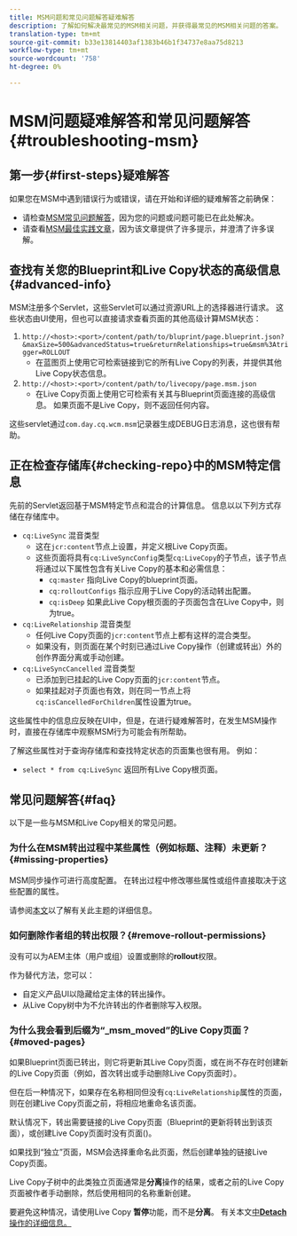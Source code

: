 ```yaml
---
title: MSM问题和常见问题解答疑难解答
description: 了解如何解决最常见的MSM相关问题，并获得最常见的MSM相关问题的答案。
translation-type: tm+mt
source-git-commit: b33e13814403af1383b46b1f34737e8aa75d8213
workflow-type: tm+mt
source-wordcount: '758'
ht-degree: 0%

---
```



# MSM问题疑难解答和常见问题解答{#troubleshooting-msm}

## 第一步{#first-steps}疑难解答

如果您在MSM中遇到错误行为或错误，请在开始和详细的疑难解答之前确保：

* 请检查[MSM常见问题解答](#faq)，因为您的问题或问题可能已在此处解决。
* 请查看[MSM最佳实践文章](best-practices.md)，因为该文章提供了许多提示，并澄清了许多误解。

## 查找有关您的Blueprint和Live Copy状态的高级信息{#advanced-info}

MSM注册多个Servlet，这些Servlet可以通过资源URL上的选择器进行请求。 这些状态由UI使用，但也可以直接请求查看页面的其他高级计算MSM状态：

1. `http://<host>:<port>/content/path/to/bluprint/page.blueprint.json?&maxSize=500&advancedStatus=true&returnRelationships=true&msm%3Atrigger=ROLLOUT`
   * 在蓝图页上使用它可检索链接到它的所有Live Copy的列表，并提供其他Live Copy状态信息。
1. `http://<host>:<port>/content/path/to/livecopy/page.msm.json`
   * 在Live Copy页面上使用它可检索有关其与Blueprint页面连接的高级信息。 如果页面不是Live Copy，则不返回任何内容。

这些servlet通过`com.day.cq.wcm.msm`记录器生成DEBUG日志消息，这也很有帮助。

## 正在检查存储库{#checking-repo}中的MSM特定信息

先前的Servlet返回基于MSM特定节点和混合的计算信息。 信息以以下列方式存储在存储库中。

* `cq:LiveSync` 混音类型
   * 这在`jcr:content`节点上设置，并定义根Live Copy页面。
   * 这些页面将具有`cq:LiveSyncConfig`类型`cq:LiveCopy`的子节点，该子节点将通过以下属性包含有关Live Copy的基本和必需信息：
      * `cq:master` 指向Live Copy的blueprint页面。
      * `cq:rolloutConfigs` 指示应用于Live Copy的活动转出配置。
      * `cq:isDeep` 如果此Live Copy根页面的子页面包含在Live Copy中，则为true。
* `cq:LiveRelationship` 混音类型
   * 任何Live Copy页面的`jcr:content`节点上都有这样的混合类型。
   * 如果没有，则页面在某个时刻已通过Live Copy操作（创建或转出）外的创作界面分离或手动创建。
* `cq:LiveSyncCancelled` 混音类型
   * 已添加到已挂起的Live Copy页面的`jcr:content`节点。
   * 如果挂起对子页面也有效，则在同一节点上将`cq:isCancelledForChildren`属性设置为true。

这些属性中的信息应反映在UI中，但是，在进行疑难解答时，在发生MSM操作时，直接在存储库中观察MSM行为可能会有所帮助。

了解这些属性对于查询存储库和查找特定状态的页面集也很有用。 例如：

* `select * from cq:LiveSync` 返回所有Live Copy根页面。

## 常见问题解答{#faq}

以下是一些与MSM和Live Copy相关的常见问题。

### 为什么在MSM转出过程中某些属性（例如标题、注释）未更新？{#missing-properties}

MSM同步操作可进行高度配置。 在转出过程中修改哪些属性或组件直接取决于这些配置的属性。

请参阅[本文](best-practices.md)以了解有关此主题的详细信息。

### 如何删除作者组的转出权限？{#remove-rollout-permissions}

没有可以为AEM主体（用户或组）设置或删除的&#x200B;**rollout**&#x200B;权限。

作为替代方法，您可以：

* 自定义产品UI以隐藏给定主体的转出操作。
* 从Live Copy树中为不允许转出的作者删除写入权限。

### 为什么我会看到后缀为“_msm_moved”的Live Copy页面？{#moved-pages}

如果Blueprint页面已转出，则它将更新其Live Copy页面，或在尚不存在时创建新的Live Copy页面（例如，首次转出或手动删除Live Copy页面时）。

但在后一种情况下，如果存在名称相同但没有`cq:LiveRelationship`属性的页面，则在创建Live Copy页面之前，将相应地重命名该页面。

默认情况下，转出需要链接的Live Copy页面（Blueprint的更新将转出到该页面），或创建Live Copy页面时没有页面()。

如果找到“独立”页面，MSM会选择重命名此页面，然后创建单独的链接Live Copy页面。

Live Copy子树中的此类独立页面通常是&#x200B;**分离**&#x200B;操作的结果，或者之前的Live Copy页面被作者手动删除，然后使用相同的名称重新创建。

要避免这种情况，请使用Live Copy **暂停**&#x200B;功能，而不是&#x200B;**分离**。 有关本文[中&#x200B;**Detach**&#x200B;操作的详细信息。](creating-live-copies.md)
